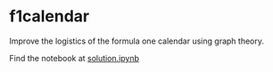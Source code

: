 # f1calendar
Improve the logistics of the formula one calendar using graph theory.

Find the notebook at [solution.ipynb](./solution.ipynb)